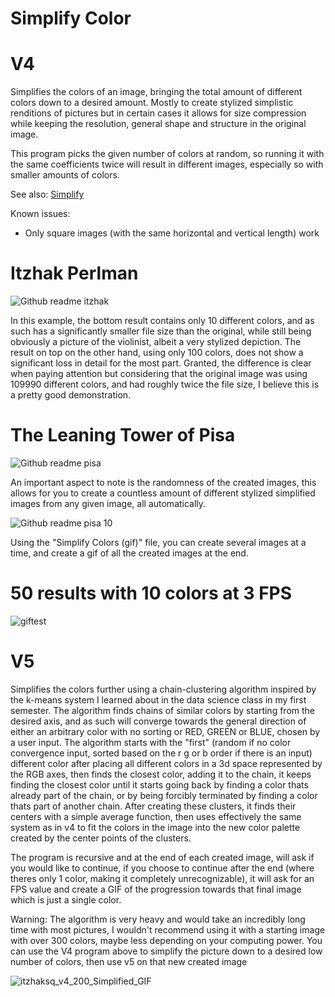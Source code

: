 # Simplify Color

# V4
Simplifies the colors of an image, bringing the total amount of different colors down to a desired amount. Mostly to create stylized simplistic renditions of pictures but in certain cases it allows for size compression while keeping the resolution, general shape and structure in the original image.

This program picks the given number of colors at random, so running it with the same coefficients twice will result in different images, especially so with smaller amounts of colors.

See also: [Simplify](https://github.com/EgeEken/Simplify)

Known issues:
- Only square images (with the same horizontal and vertical length) work

# Itzhak Perlman
![Github readme itzhak](https://user-images.githubusercontent.com/96302110/170580353-ad76f66e-6f5a-4bab-8a12-8bd7a17de28f.png)

In this example, the bottom result contains only 10 different colors, and as such has a significantly smaller file size than the original, while still being obviously a picture of the violinist, albeit a very stylized depiction. The result on top on the other hand, using only 100 colors, does not show a significant loss in detail for the most part. Granted, the difference is clear when paying attention but considering that the original image was using 109990 different colors, and had roughly twice the file size, I believe this is a pretty good demonstration.

# The Leaning Tower of Pisa
![Github readme pisa](https://user-images.githubusercontent.com/96302110/170580388-db096f8f-d03e-4bbf-97f5-e9a75312eef0.png)

An important aspect to note is the randomness of the created images, this allows for you to create a countless amount of different stylized simplified images from any given image, all automatically.

![Github readme pisa 10](https://user-images.githubusercontent.com/96302110/170580439-ef7c68e0-0912-4f77-b0bd-64bb522ac7e4.png)

Using the "Simplify Colors (gif)" file, you can create several images at a time, and create a gif of all the created images at the end.

# 50 results with 10 colors at 3 FPS
![giftest](https://user-images.githubusercontent.com/96302110/170581462-9515b7ab-9a21-435a-b206-d37c8517da11.gif)


# V5
Simplifies the colors further using a chain-clustering algorithm inspired by the k-means system I learned about in the data science class in my first semester. The algorithm finds chains of similar colors by starting from the desired axis, and as such will converge towards the general direction of either an arbitrary color with no sorting or RED, GREEN or BLUE, chosen by a user input. The algorithm starts with the "first" (random if no color convergence input, sorted based on the r g or b order if there is an input) different color after placing all different colors in a 3d space represented by the RGB axes, then finds the closest color, adding it to the chain, it keeps finding the closest color until it starts going back by finding a color thats already part of the chain, or by being forcibly terminated by finding a color thats part of another chain. After creating these clusters, it finds their centers with a simple average function, then uses effectively the same system as in v4 to fit the colors in the image into the new color palette created by the center points of the clusters.

The program is recursive and at the end of each created image, will ask if you would like to continue, if you choose to continue after the end (where theres only 1 color, making it completely unrecognizable), it will ask for an FPS value and create a GIF of the progression towards that final image which is just a single color.

Warning: The algorithm is very heavy and would take an incredibly long time with most pictures, I wouldn't recommend using it with a starting image with over 300 colors, maybe less depending on your computing power. You can use the V4 program above to simplify the picture down to a desired low number of colors, then use v5 on that new created image

![itzhaksq_v4_200_Simplified_GIF](https://user-images.githubusercontent.com/96302110/170827531-38785b7f-4ed3-4b74-b26e-5dd80c32f414.gif)

